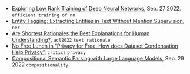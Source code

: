 
- [Exploring Low Rank Training of Deep Neural Networks](https://arxiv.org/abs/2209.13569), Sep. 27 2022. `efficient training of nn`
- [Entity Tagging: Extracting Entities in Text Without Mention Supervision](https://arxiv.org/abs/2209.06148), `ner`
- [Are Shortest Rationales the Best Explanations for Human Understanding?](https://aclanthology.org/2022.acl-short.2/), `acl2022` `text rationale`
- [No Free Lunch in “Privacy for Free: How does Dataset Condensation Help Privacy”](https://arxiv.org/pdf/2209.14987.pdf), `critics` `privacy`
- [Compositional Semantic Parsing with Large Language Models](https://arxiv.org/pdf/2209.15003.pdf), Sep. 29 2022 `compositionality`
